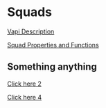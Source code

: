 # Squads

[Vapi Description](https://docs.vapi.ai/squads)

[Squad Properties and Functions](http://localhost:63342/vapi4k/vapi4k.vapi4k-core/build/dokka/html/vapi4k-core/com.vapi4k.api.squad/-squad/index.html)

## Something anything

[//]: # (<a href="static/test.html"> Click here </a>)

[//]: # (<a href="html/vapi4k-core/com.vapi4k.api.destination/index.html"> Click here 1.5 </a>)

<a href="https://mattbobambrose.github.io/vapi4k/html/vapi4k-core/com.vapi4k.api.destination/index.html" target="_blank"> Click here 2 </a>

<a href="%base_url%/com.vapi4k.api.destination/index.html" target="_blank"> Click here 4 </a>

<chapter title="Example" id="some_chapter" collapsible="false">
<code-block lang="kotlin" src="src/main/kotlin/Squad.kt" include-lines="9-32"/>
</chapter>
